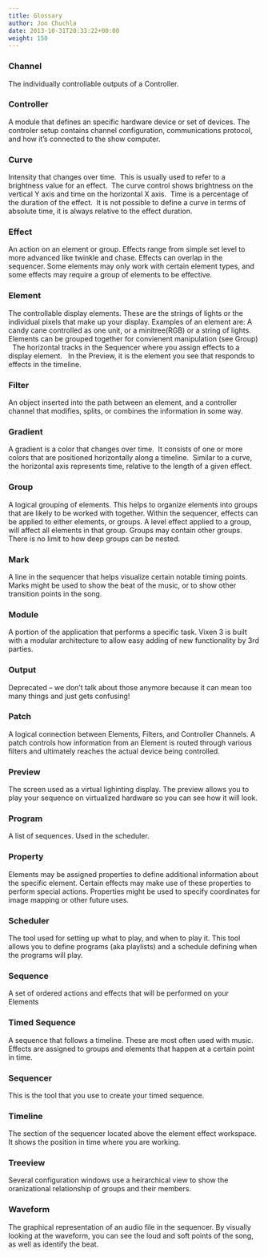```yaml
---
title: Glossary
author: Jon Chuchla
date: 2013-10-31T20:33:22+00:00
weight: 150
---
```

### Channel

The individually controllable outputs of a Controller.

### Controller

A module that defines an specific hardware device or set of devices. The controler setup contains channel configuration, communications protocol, and how it&#8217;s connected to the show computer.

### Curve

Intensity that changes over time.  This is usually used to refer to a brightness value for an effect.  The curve control shows brightness on the vertical Y axis and time on the horizontal X axis.  Time is a percentage of the duration of the effect.  It is not possible to define a curve in terms of absolute time, it is always relative to the effect duration.

### Effect

An action on an element or group. Effects range from simple set level to more advanced like twinkle and chase. Effects can overlap in the sequencer. Some elements may only work with certain element types, and some effects may require a group of elements to be effective.

### Element

The controllable display elements. These are the strings of lights or the individual pixels that make up your display. Examples of an element are: A candy cane controlled as one unit, or a minitree(RGB) or a string of lights. Elements can be grouped together for convienent manipulation (see Group)   The horizontal tracks in the Sequencer where you assign effects to a display element.   In the Preview, it is the element you see that responds to effects in the timeline.

### Filter

An object inserted into the path between an element, and a controller channel that modifies, splits, or combines the information in some way.

### Gradient

A gradient is a color that changes over time.  It consists of one or more colors that are positioned horizontally along a timeline.  Similar to a curve, the horizontal axis represents time, relative to the length of a given effect.

### Group

A logical grouping of elements. This helps to organize elements into groups that are likely to be worked with together. Within the sequencer, effects can be applied to either elements, or groups. A level effect applied to a group, will affect all elements in that group. Groups may contain other groups. There is no limit to how deep groups can be nested.

### Mark

A line in the sequencer that helps visualize certain notable timing points. Marks might be used to show the beat of the music, or to show other transition points in the song.

### Module

A portion of the application that performs a specific task. Vixen 3 is built with a modular architecture to allow easy adding of new functionality by 3rd parties.

### Output

Deprecated &#8211; we don&#8217;t talk about those anymore because it can mean too many things and just gets confusing!

### Patch

A logical connection between Elements, Filters, and Controller Channels. A patch controls how information from an Element is routed through various filters and ultimately reaches the actual device being controlled.

### Preview

The screen used as a virtual lighinting display. The preview allows you to play your sequence on virtualized hardware so you can see how it will look.

### Program

A list of sequences. Used in the scheduler.

### Property

Elements may be assigned properties to define additional information about the specific element. Certain effects may make use of these properties to perform special actions. Properties might be used to specify coordinates for image mapping or other future uses.

### Scheduler

The tool used for setting up what to play, and when to play it. This tool allows you to define programs (aka playlists) and a schedule defining when the programs will play.

### Sequence

A set of ordered actions and effects that will be performed on your Elements

### Timed Sequence

A sequence that follows a timeline. These are most often used with music. Effects are assigned to groups and elements that happen at a certain point in time.

### Sequencer

This is the tool that you use to create your timed sequence.

### Timeline

The section of the sequencer located above the element effect workspace. It shows the position in time where you are working.

### Treeview

Several configuration windows use a heirarchical view to show the oranizational relationship of groups and their members.

### Waveform

The graphical representation of an audio file in the sequencer. By visually looking at the waveform, you can see the loud and soft points of the song, as well as identify the beat.
